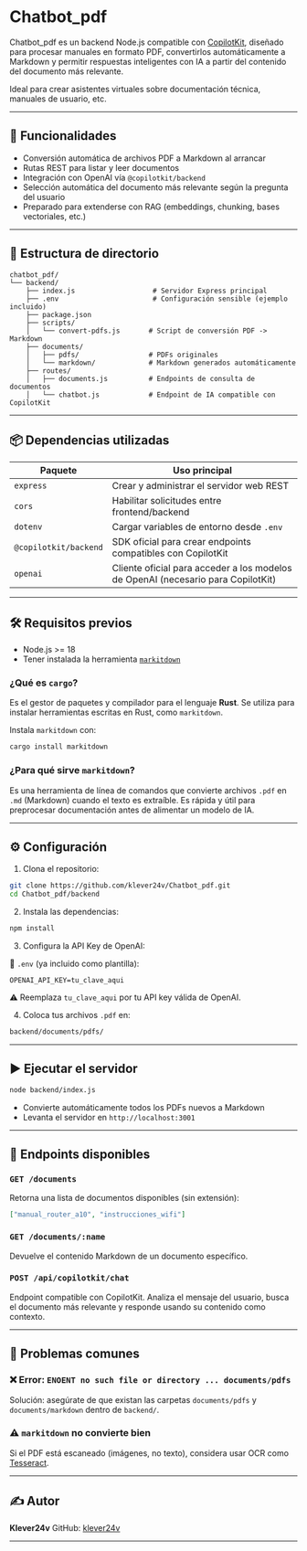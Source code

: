 # Chatbot\_pdf

Chatbot\_pdf es un backend Node.js compatible con [CopilotKit](https://github.com/CopilotKit/CopilotKit), diseñado para procesar manuales en formato PDF, convertirlos automáticamente a Markdown y permitir respuestas inteligentes con IA a partir del contenido del documento más relevante.

Ideal para crear asistentes virtuales sobre documentación técnica, manuales de usuario, etc.

---

## 🚀 Funcionalidades

* Conversión automática de archivos PDF a Markdown al arrancar
* Rutas REST para listar y leer documentos
* Integración con OpenAI vía `@copilotkit/backend`
* Selección automática del documento más relevante según la pregunta del usuario
* Preparado para extenderse con RAG (embeddings, chunking, bases vectoriales, etc.)

---

## 📂 Estructura de directorio

```
chatbot_pdf/
└── backend/
    ├── index.js                   # Servidor Express principal
    ├── .env                       # Configuración sensible (ejemplo incluido)
    ├── package.json
    ├── scripts/
    │   └── convert-pdfs.js       # Script de conversión PDF -> Markdown
    ├── documents/
    │   ├── pdfs/                 # PDFs originales
    │   └── markdown/             # Markdown generados automáticamente
    ├── routes/
    │   ├── documents.js          # Endpoints de consulta de documentos
    │   └── chatbot.js            # Endpoint de IA compatible con CopilotKit
```

---

## 📦 Dependencias utilizadas

| Paquete               | Uso principal                                                                    |
| --------------------- | -------------------------------------------------------------------------------- |
| `express`             | Crear y administrar el servidor web REST                                         |
| `cors`                | Habilitar solicitudes entre frontend/backend                                     |
| `dotenv`              | Cargar variables de entorno desde `.env`                                         |
| `@copilotkit/backend` | SDK oficial para crear endpoints compatibles con CopilotKit                      |
| `openai`              | Cliente oficial para acceder a los modelos de OpenAI (necesario para CopilotKit) |

---

## 🛠 Requisitos previos

* Node.js >= 18
* Tener instalada la herramienta [`markitdown`](https://github.com/uhobnil/markitdown-rs)

### ¿Qué es `cargo`?

Es el gestor de paquetes y compilador para el lenguaje **Rust**. Se utiliza para instalar herramientas escritas en Rust, como `markitdown`.

Instala `markitdown` con:

```bash
cargo install markitdown
```

### ¿Para qué sirve `markitdown`?

Es una herramienta de línea de comandos que convierte archivos `.pdf` en `.md` (Markdown) cuando el texto es extraíble. Es rápida y útil para preprocesar documentación antes de alimentar un modelo de IA.

---

## ⚙️ Configuración

1. Clona el repositorio:

```bash
git clone https://github.com/klever24v/Chatbot_pdf.git
cd Chatbot_pdf/backend
```

2. Instala las dependencias:

```bash
npm install
```

3. Configura la API Key de OpenAI:

📄 `.env` (ya incluido como plantilla):

```env
OPENAI_API_KEY=tu_clave_aqui
```

⚠️ Reemplaza `tu_clave_aqui` por tu API key válida de OpenAI.

4. Coloca tus archivos `.pdf` en:

```bash
backend/documents/pdfs/
```

---

## ▶️ Ejecutar el servidor

```bash
node backend/index.js
```

* Convierte automáticamente todos los PDFs nuevos a Markdown
* Levanta el servidor en `http://localhost:3001`

---

## 📡 Endpoints disponibles

### `GET /documents`

Retorna una lista de documentos disponibles (sin extensión):

```json
["manual_router_a10", "instrucciones_wifi"]
```

### `GET /documents/:name`

Devuelve el contenido Markdown de un documento específico.

### `POST /api/copilotkit/chat`

Endpoint compatible con CopilotKit. Analiza el mensaje del usuario, busca el documento más relevante y responde usando su contenido como contexto.

---

## 🐞 Problemas comunes

### ❌ Error: `ENOENT no such file or directory ... documents/pdfs`

Solución: asegúrate de que existan las carpetas `documents/pdfs` y `documents/markdown` dentro de `backend/`.

### ⚠️ `markitdown` no convierte bien

Si el PDF está escaneado (imágenes, no texto), considera usar OCR como [Tesseract](https://github.com/tesseract-ocr/tesseract).

---

## ✍️ Autor

**Klever24v**
GitHub: [klever24v](https://github.com/klever24v)

---

